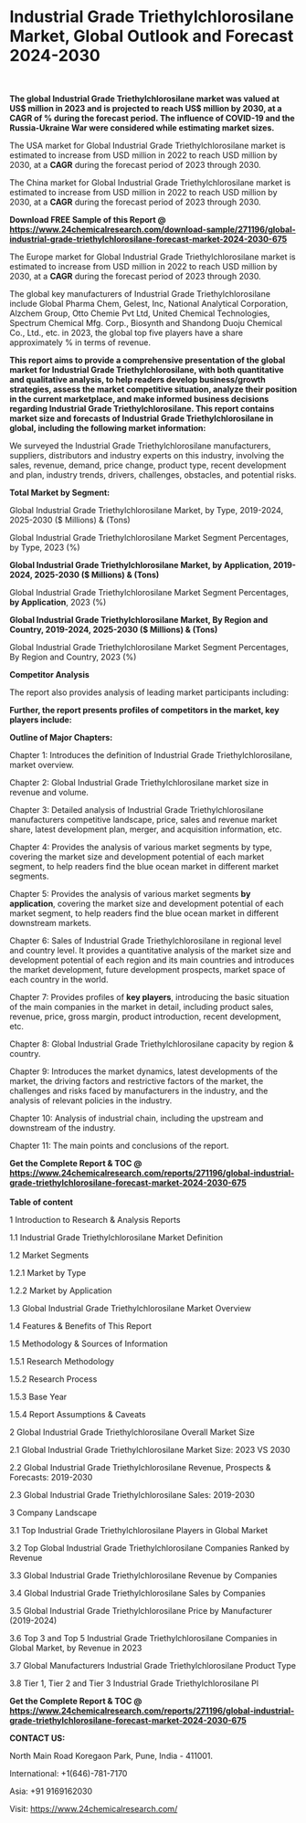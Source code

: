 <h1>Industrial Grade Triethylchlorosilane Market, Global Outlook and Forecast 2024-2030</h1><br/><p><strong>The global Industrial Grade Triethylchlorosilane market was valued at US$ million in 2023 and is projected to reach US$ million by 2030, at a <strong>CAGR</strong> of % during the forecast period. The influence of COVID-19 and the Russia-Ukraine War were considered while estimating market sizes.</strong></p><p>The USA market for Global Industrial Grade Triethylchlorosilane market is estimated to increase from USD million in 2022 to reach USD million by 2030, at a <strong>CAGR</strong> during the forecast period of 2023 through 2030.</p><p>The China market for Global Industrial Grade Triethylchlorosilane market is estimated to increase from USD million in 2022 to reach USD million by 2030, at a <strong>CAGR</strong> during the forecast period of 2023 through 2030.</p><div><b>Download FREE Sample of this Report @ <a href="https://www.24chemicalresearch.com/download-sample/271196/global-industrial-grade-triethylchlorosilane-forecast-market-2024-2030-675">https://www.24chemicalresearch.com/download-sample/271196/global-industrial-grade-triethylchlorosilane-forecast-market-2024-2030-675</a></b></div><p>The Europe market for Global Industrial Grade Triethylchlorosilane market is estimated to increase from USD million in 2022 to reach USD million by 2030, at a <strong>CAGR</strong> during the forecast period of 2023 through 2030.</p><p>The global key manufacturers of Industrial Grade Triethylchlorosilane include Global Pharma Chem, Gelest, Inc, National Analytical Corporation, Alzchem Group, Otto Chemie Pvt Ltd, United Chemical Technologies, Spectrum Chemical Mfg. Corp., Biosynth and Shandong Duoju Chemical Co., Ltd., etc. in 2023, the global top five players have a share approximately % in terms of revenue.</p><p><strong>This report aims to provide a comprehensive presentation of the global market for Industrial Grade Triethylchlorosilane, with both quantitative and qualitative analysis, to help readers develop business/growth strategies, assess the market competitive situation, analyze their position in the current marketplace, and make informed business decisions regarding Industrial Grade Triethylchlorosilane. This report contains market size and forecasts of Industrial Grade Triethylchlorosilane in global, including the following market information:</strong></p><p>We surveyed the Industrial Grade Triethylchlorosilane manufacturers, suppliers, distributors and industry experts on this industry, involving the sales, revenue, demand, price change, product type, recent development and plan, industry trends, drivers, challenges, obstacles, and potential risks.</p><p><strong>Total Market by Segment:</strong></p><p>Global Industrial Grade Triethylchlorosilane Market, by Type, 2019-2024, 2025-2030 ($ Millions) & (Tons)</p><p>Global Industrial Grade Triethylchlorosilane Market Segment Percentages, by Type, 2023 (%)</p><p><strong>Global Industrial Grade Triethylchlorosilane Market, <strong>by Application</strong>, 2019-2024, 2025-2030 ($ Millions) & (Tons)</strong></p><p>Global Industrial Grade Triethylchlorosilane Market Segment Percentages, <strong>by Application</strong>, 2023 (%)</p><p><strong>Global Industrial Grade Triethylchlorosilane Market, By Region and Country, 2019-2024, 2025-2030 ($ Millions) & (Tons)</strong></p><p>Global Industrial Grade Triethylchlorosilane Market Segment Percentages, By Region and Country, 2023 (%)</p><p><strong>Competitor Analysis</strong></p><p>The report also provides analysis of leading market participants including:</p><p><strong>Further, the report presents profiles of competitors in the market, <strong>key players</strong> include:</strong></p><p><strong>Outline of Major Chapters:</strong></p><p>Chapter 1: Introduces the definition of Industrial Grade Triethylchlorosilane, market overview.</p><p>Chapter 2: Global Industrial Grade Triethylchlorosilane market size in revenue and volume.</p><p>Chapter 3: Detailed analysis of Industrial Grade Triethylchlorosilane manufacturers competitive landscape, price, sales and revenue market share, latest development plan, merger, and acquisition information, etc.</p><p>Chapter 4: Provides the analysis of various market segments by type, covering the market size and development potential of each market segment, to help readers find the blue ocean market in different market segments.</p><p>Chapter 5: Provides the analysis of various market segments <strong>by application</strong>, covering the market size and development potential of each market segment, to help readers find the blue ocean market in different downstream markets.</p><p>Chapter 6: Sales of Industrial Grade Triethylchlorosilane in regional level and country level. It provides a quantitative analysis of the market size and development potential of each region and its main countries and introduces the market development, future development prospects, market space of each country in the world.</p><p>Chapter 7: Provides profiles of <strong>key players</strong>, introducing the basic situation of the main companies in the market in detail, including product sales, revenue, price, gross margin, product introduction, recent development, etc.</p><p>Chapter 8: Global Industrial Grade Triethylchlorosilane capacity by region & country.</p><p>Chapter 9: Introduces the market dynamics, latest developments of the market, the driving factors and restrictive factors of the market, the challenges and risks faced by manufacturers in the industry, and the analysis of relevant policies in the industry.</p><p>Chapter 10: Analysis of industrial chain, including the upstream and downstream of the industry.</p><p>Chapter 11: The main points and conclusions of the report.</p><div><b>Get the Complete Report & TOC @ <a href="https://www.24chemicalresearch.com/reports/271196/global-industrial-grade-triethylchlorosilane-forecast-market-2024-2030-675">https://www.24chemicalresearch.com/reports/271196/global-industrial-grade-triethylchlorosilane-forecast-market-2024-2030-675</a></b></div><br><b>Table of content</b><p>1 Introduction to Research & Analysis Reports<br />
 
  1.1 Industrial Grade Triethylchlorosilane Market Definition<br />
 
  1.2 Market Segments<br />
 
  1.2.1 Market by Type<br />
 
  1.2.2 Market by Application<br />
 
  1.3 Global Industrial Grade Triethylchlorosilane Market Overview<br />
 
  1.4 Features & Benefits of This Report<br />
 
  1.5 Methodology & Sources of Information<br />
 
  1.5.1 Research Methodology<br />
 
  1.5.2 Research Process<br />
 
  1.5.3 Base Year<br />
 
  1.5.4 Report Assumptions & Caveats<br />
 
 2 Global Industrial Grade Triethylchlorosilane Overall Market Size<br />
 
  2.1 Global Industrial Grade Triethylchlorosilane Market Size: 2023 VS 2030<br />
 
  2.2 Global Industrial Grade Triethylchlorosilane Revenue, Prospects & Forecasts: 2019-2030<br />
 
  2.3 Global Industrial Grade Triethylchlorosilane Sales: 2019-2030<br />
 
 3 Company Landscape<br />
 
  3.1 Top Industrial Grade Triethylchlorosilane Players in Global Market<br />
 
  3.2 Top Global Industrial Grade Triethylchlorosilane Companies Ranked by Revenue<br />
 
  3.3 Global Industrial Grade Triethylchlorosilane Revenue by Companies<br />
 
  3.4 Global Industrial Grade Triethylchlorosilane Sales by Companies<br />
 
  3.5 Global Industrial Grade Triethylchlorosilane Price by Manufacturer (2019-2024)<br />
 
  3.6 Top 3 and Top 5 Industrial Grade Triethylchlorosilane Companies in Global Market, by Revenue in 2023<br />
 
  3.7 Global Manufacturers Industrial Grade Triethylchlorosilane Product Type<br />
 
  3.8 Tier 1, Tier 2 and Tier 3 Industrial Grade Triethylchlorosilane Pl<br><div><b>Get the Complete Report & TOC @ <a href="https://www.24chemicalresearch.com/reports/271196/global-industrial-grade-triethylchlorosilane-forecast-market-2024-2030-675">https://www.24chemicalresearch.com/reports/271196/global-industrial-grade-triethylchlorosilane-forecast-market-2024-2030-675</a></b></div></p>
 
 <b>CONTACT US:</b><br>
 
 North Main Road Koregaon Park, Pune, India - 411001.<br/>
 
 International: +1(646)-781-7170<br/>
 
 Asia: +91 9169162030<br/>
 
 Visit: <a href="https://www.24chemicalresearch.com/">https://www.24chemicalresearch.com/</a>
 
 <br>
